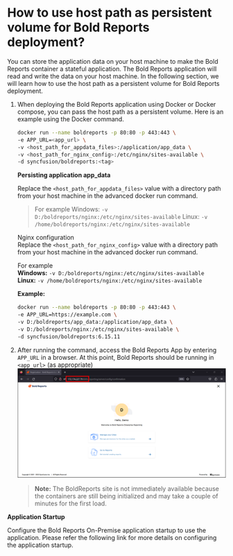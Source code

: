 # How to use host path as persistent volume for Bold Reports deployment?

You can store the application data on your host machine to make the Bold Reports container a stateful application. The Bold Reports application will read and write the data on your host machine. In the following section, we will learn how to use the host path as a persistent volume for Bold Reports deployment.

1. When deploying the Bold Reports application using Docker or Docker compose, you can pass the host path as a persistent volume. Here is an example using the Docker command.
   ```sh
   docker run --name boldreports -p 80:80 -p 443:443 \
   -e APP_URL=<app_url> \
   -v <host_path_for_appdata_files>:/application/app_data \
   -v <host_path_for_nginx_config>:/etc/nginx/sites-available \
   -d syncfusion/boldreports:<tag>
   ```

   **Persisting application app_data**

   Replace the `<host_path_for_appdata_files>` value with a directory path from your host machine in the advanced docker run command.
      > For example
      > Windows: `-v D:/boldreports/nginx:/etc/nginx/sites-available`
      > Linux: `-v /home/boldreports/nginx:/etc/nginx/sites-available`


   Nginx configuration</br>
   Replace the `<host_path_for_nginx_config>` value with a directory path from your host machine in the advanced docker run command.

   For example</br>
   **Windows:** `-v D:/boldreports/nginx:/etc/nginx/sites-available`</br>
   **Linux:** `-v /home/boldreports/nginx:/etc/nginx/sites-available`

   **Example:**
   ```sh
   docker run --name boldreports -p 80:80 -p 443:443 \
   -e APP_URL=https://example.com \
   -v D:/boldreports/app_data:/application/app_data \
   -v D:/boldreports/nginx:/etc/nginx/sites-available \
   -d syncfusion/boldreports:6.15.11
   ```

2. After running the command, access the Bold Reports App by entering `APP_URL` in a browser. At this point, Bold Reports should be running in `<app_url>` (as appropriate)
   ![docker-startup](../docs/images/docker-startup.png)
   > **Note:** The BoldReports site is not immediately available because the containers are still being initialized and may take a couple of minutes for the first load.

**Application Startup**

Configure the Bold Reports On-Premise application startup to use the application. Please refer the following link for more details on configuring the application startup.